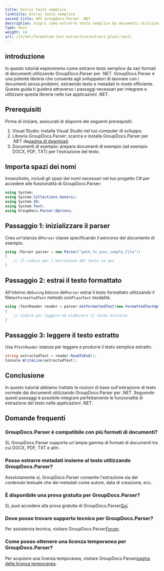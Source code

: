 ```yaml
---
title: Estrai testo semplice
linktitle: Estrai testo semplice
second_title: API GroupDocs.Parser .NET
description: Scopri come estrarre testo semplice da documenti utilizzando GroupDocs.Parser per .NET. Semplici passaggi per integrare l'estrazione del testo nelle tue applicazioni.
type: docs
weight: 14
url: /it/net/formatted-text-extraction/extract-plain-text/
---
```

## introduzione
In questo tutorial esploreremo come estrarre testo semplice da vari formati di documenti utilizzando GroupDocs.Parser per .NET. GroupDocs.Parser è una potente libreria che consente agli sviluppatori di lavorare con i documenti senza problemi, estraendo testo e metadati in modo efficiente. Questa guida ti guiderà attraverso i passaggi necessari per integrare e utilizzare questa libreria nelle tue applicazioni .NET.
## Prerequisiti
Prima di iniziare, assicurati di disporre dei seguenti prerequisiti:
1. Visual Studio: installa Visual Studio nel tuo computer di sviluppo.
2.  Libreria GroupDocs.Parser: scarica e installa GroupDocs.Parser per .NET da[pagina di download](https://releases.groupdocs.com/parser/net/).
3. Documenti di esempio: prepara documenti di esempio (ad esempio DOCX, PDF, TXT) per l'estrazione del testo.

## Importa spazi dei nomi
Innanzitutto, includi gli spazi dei nomi necessari nel tuo progetto C# per accedere alle funzionalità di GroupDocs.Parser:
```csharp
using System;
using System.Collections.Generic;
using System.IO;
using System.Text;
using GroupDocs.Parser.Options;
```
## Passaggio 1: inizializzare il parser
 Crea un'istanza di`Parser` classe specificando il percorso del documento di esempio.
```csharp
using (Parser parser = new Parser("path_to_your_sample_file"))
{
    // Il codice per l'estrazione del testo va qui
}
```
## Passaggio 2: estrai il testo formattato
 All'interno del`using` blocco del`Parser` estrai il testo formattato utilizzando il file`GetFormattedText` metodo con`PlainText` modalità.
```csharp
using (TextReader reader = parser.GetFormattedText(new FormattedTextOptions(FormattedTextMode.PlainText)))
{
    // Codice per leggere ed elaborare il testo estratto
}
```
## Passaggio 3: leggere il testo estratto
 Usa il`TextReader` istanza per leggere e produrre il testo semplice estratto.
```csharp
string extractedText = reader.ReadToEnd();
Console.WriteLine(extractedText);
```

## Conclusione
In questo tutorial abbiamo trattato le nozioni di base sull'estrazione di testo normale dai documenti utilizzando GroupDocs.Parser per .NET. Seguendo questi passaggi è possibile integrare perfettamente le funzionalità di estrazione del testo nelle applicazioni .NET.

## Domande frequenti
### GroupDocs.Parser è compatibile con più formati di documenti?
Sì, GroupDocs.Parser supporta un'ampia gamma di formati di documenti tra cui DOCX, PDF, TXT e altri.
### Posso estrarre metadati insieme al testo utilizzando GroupDocs.Parser?
Assolutamente sì, GroupDocs.Parser consente l'estrazione sia del contenuto testuale che dei metadati come autore, data di creazione, ecc.
### È disponibile una prova gratuita per GroupDocs.Parser?
 Sì, puoi accedere alla prova gratuita di GroupDocs.Parser[Qui](https://releases.groupdocs.com/).
### Dove posso trovare supporto tecnico per GroupDocs.Parser?
 Per assistenza tecnica, visitare GroupDocs.Parser[Forum](https://forum.groupdocs.com/c/parser/17).
### Come posso ottenere una licenza temporanea per GroupDocs.Parser?
 Per acquisire una licenza temporanea, visitare GroupDocs.Parser[pagina della licenza temporanea](https://purchase.groupdocs.com/temporary-license/).